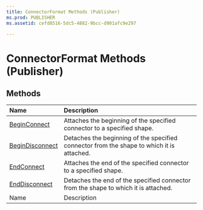 ```yaml
---
title: ConnectorFormat Methods (Publisher)
ms.prod: PUBLISHER
ms.assetid: cefd8516-5dc5-4882-9bcc-d901afc9e297

---
```



# ConnectorFormat Methods (Publisher)

## Methods



|**Name**|**Description**|
|:-----|:-----|
| [BeginConnect](connectorformat.beginconnect-method-publisher.md)|Attaches the beginning of the specified connector to a specified shape.|
| [BeginDisconnect](connectorformat.begindisconnect-method-publisher.md)|Detaches the beginning of the specified connector from the shape to which it is attached.|
| [EndConnect](connectorformat.endconnect-method-publisher.md)|Attaches the end of the specified connector to a specified shape.|
| [EndDisconnect](connectorformat.enddisconnect-method-publisher.md)|Detaches the end of the specified connector from the shape to which it is attached.|
|Name|Description|

